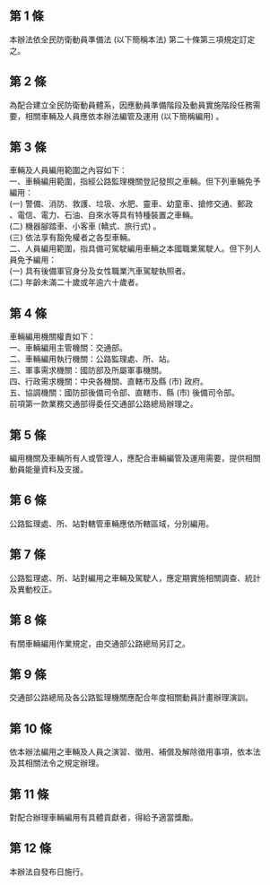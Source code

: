 第 1 條
-------
本辦法依全民防衛動員準備法 (以下簡稱本法) 第二十條第三項規定訂定  
之。

第 2 條
-------
為配合建立全民防衛動員體系，因應動員準備階段及動員實施階段任務需  
要，相關車輛及人員應依本辦法編管及運用 (以下簡稱編用) 。

第 3 條
-------
車輛及人員編用範圍之內容如下：  
一、車輛編用範圍，指經公路監理機關登記發照之車輛。但下列車輛免予  
    編用：  
 (一) 警備、消防、救護、垃圾、水肥、靈車、幼童車、搶修交通、郵政  
      、電信、電力、石油、自來水等具有特種裝置之車輛。  
 (二) 機器腳踏車、小客車 (轎式、旅行式) 。  
 (三) 依法享有豁免權者之各型車輛。  
二、人員編用範圍，指具備可駕駛編用車輛之本國職業駕駛人。但下列人  
    員免予編用：  
 (一) 具有後備軍官身分及女性職業汽車駕駛執照者。  
 (二) 年齡未滿二十歲或年逾六十歲者。

第 4 條
-------
車輛編用機關權責如下：  
一、車輛編用主管機關：交通部。  
二、車輛編用執行機關：公路監理處、所、站。  
三、軍事需求機關：國防部及所屬軍事機關。  
四、行政需求機關：中央各機關、直轄市及縣 (市) 政府。  
五、協調機關：國防部後備司令部、直轄市、縣 (市) 後備司令部。  
前項第一款業務交通部得委任交通部公路總局辦理之。

第 5 條
-------
編用機關及車輛所有人或管理人，應配合車輛編管及運用需要，提供相關  
動員能量資料及支援。

第 6 條
-------
公路監理處、所、站對轄管車輛應依所轄區域，分別編用。

第 7 條
-------
公路監理處、所、站對編用之車輛及駕駛人，應定期實施相關調查、統計  
及異動校正。

第 8 條
-------
有關車輛編用作業規定，由交通部公路總局另訂之。

第 9 條
-------
交通部公路總局及各公路監理機關應配合年度相關動員計畫辦理演訓。

第 10 條
--------
依本辦法編用之車輛及人員之演習、徵用、補償及解除徵用事項，依本法  
及其相關法令之規定辦理。

第 11 條
--------
對配合辦理車輛編用有具體貢獻者，得給予適當獎勵。

第 12 條
--------
本辦法自發布日施行。

